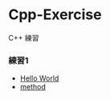 # Cpp-Exercise
C++ 練習

### 練習1
- [Hello World](https://github.com/LINDuke-Lin/Cpp-Exercise/tree/main/docs/Exercise1)
- [method](https://github.com/LINDuke-Lin/Cpp-Exercise/tree/main/docs/Exercise2)